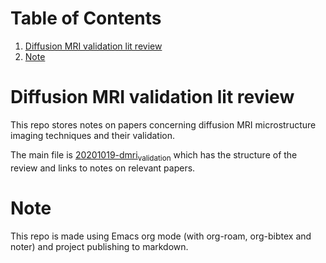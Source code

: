 
# Table of Contents

1.  [Diffusion MRI validation lit review](#org27be03b)
2.  [Note](#org1097f16)



<a id="org27be03b"></a>

# Diffusion MRI validation lit review

This repo stores notes on papers concerning diffusion MRI microstructure imaging techniques and their validation.

The main file is [20201019-dmri<sub>validation</sub>](20201019-dmri_validation.md) which has the structure of the review and links to notes on relevant papers.


<a id="org1097f16"></a>

# Note

This repo is made using Emacs org mode (with org-roam, org-bibtex and noter) and project publishing to markdown.

